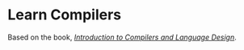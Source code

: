 # Learn Compilers

Based on the book, [_Introduction to Compilers and Language Design_](http://compilerbook.org).
